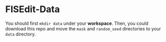 # FISEdit-Data
You should first `mkdir data` under your **workspace**.
Then, you could download this repo and move the `mask` and `random_seed` directories to your `data` directory.
